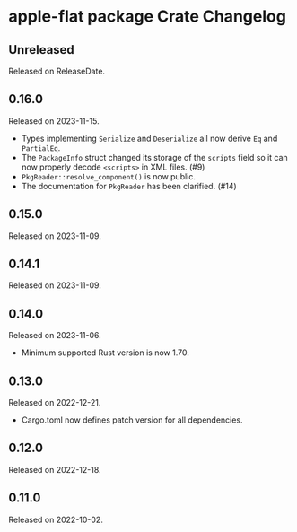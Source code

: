 # apple-flat package Crate Changelog

<!-- next-header -->

## Unreleased

Released on ReleaseDate.

## 0.16.0

Released on 2023-11-15.

* Types implementing `Serialize` and `Deserialize` all now derive `Eq` and
  `PartialEq`.
* The `PackageInfo` struct changed its storage of the `scripts` field
  so it can now properly decode `<scripts>` in XML files. (#9)
* `PkgReader::resolve_component()` is now public.
* The documentation for `PkgReader` has been clarified. (#14)

## 0.15.0

Released on 2023-11-09.

## 0.14.1

Released on 2023-11-09.

## 0.14.0

Released on 2023-11-06.

* Minimum supported Rust version is now 1.70.

## 0.13.0

Released on 2022-12-21.

* Cargo.toml now defines patch version for all dependencies.

## 0.12.0

Released on 2022-12-18.

## 0.11.0

Released on 2022-10-02.
